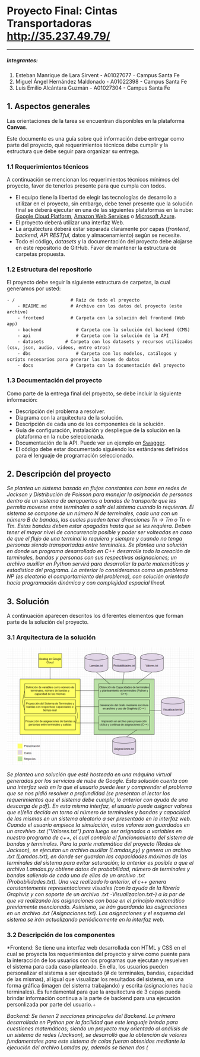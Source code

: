 # Proyecto Final: Cintas Transportadoras http://35.237.49.79/

---

##### Integrantes:
1. Esteban Manrique de Lara Sirvent - A01027077 - Campus Santa Fe
2. Miguel Ángel Hernández Maldonado - A01022398 - Campus Santa Fe
3. Luis Emilio Alcántara Guzmán - A01027304 - Campus Santa Fe
## 1. Aspectos generales

Las orientaciones de la tarea se encuentran disponibles en la plataforma **Canvas**.

Este documento es una guía sobre qué información debe entregar como parte del proyecto, qué requerimientos técnicos debe cumplir y la estructura que debe seguir para organizar su entrega.

### 1.1 Requerimientos técnicos

A continuación se mencionan los requerimientos técnicos mínimos del proyecto, favor de tenerlos presente para que cumpla con todos.

* El equipo tiene la libertad de elegir las tecnologías de desarrollo a utilizar en el proyecto, sin embargo, debe tener presente que la solución final se deberá ejecutar en una de las siguientes plataformas en la nube: [Google Cloud Platform](https://cloud.google.com/?hl=es), [Amazon Web Services](https://aws.amazon.com/) o [Microsoft Azure](https://azure.microsoft.com/es-mx/).
* El proyecto deberá utilizar una interfaz Web.
* La arquitectura deberá estar separada claramente por capas (*frontend*, *backend*, *API RESTful*, datos y almacenamiento) según se necesite.
* Todo el código, *datasets* y la documentación del proyecto debe alojarse en este repositorio de GitHub. Favor de mantener la estructura de carpetas propuesta.

### 1.2 Estructura del repositorio

El proyecto debe seguir la siguiente estructura de carpetas, la cual generamos por usted:
```
- / 			        # Raíz de todo el proyecto
    - README.md			# Archivo con los datos del proyecto (este archivo)
    - frontend			# Carpeta con la solución del frontend (Web app)
    - backend			  # Carpeta con la solución del backend (CMS)
    - api			      # Carpeta con la solución de la API
    - datasets		  # Carpeta con los datasets y recursos utilizados (csv, json, audio, videos, entre otros)
    - dbs			      # Carpeta con los modelos, catálogos y scripts necesarios para generar las bases de datos
    - docs			    # Carpeta con la documentación del proyecto
```

### 1.3 Documentación  del proyecto

Como parte de la entrega final del proyecto, se debe incluir la siguiente información:

* Descripción del problema a resolver.
* Diagrama con la arquitectura de la solución.
* Descripción de cada uno de los componentes de la solución.
* Guía de configuración, instalación y despliegue de la solución en la plataforma en la nube seleccionada.
* Documentación de la API. Puede ver un ejemplo en [Swagger](https://swagger.io/). 
* El código debe estar documentado siguiendo los estándares definidos para el lenguaje de programación seleccionado.

## 2. Descripción del proyecto

*Se plantea un sistema basado en flujos constantes con base en redes de Jackson y Distribución de Poisson para manejar la asignación de personas dentro de un sistema de aeropuertos a bandas de transporte que les permita moverse entre terminales o salir del sistema cuando lo requieran. El sistema se compone de un número N de terminales, cada una con un número B de bandas, las cuales pueden tener direcciones Tn -> Tm o Tn <- Tm. Estas bandas deben estar apagadas hasta que se les requiera. Deben tener el mayor nivel de concurrencia posible y poder ser volteadas en caso de que el flujo de una terminal lo requiera y siempre y cuando no tenga personas siendo transportadas entre terminales. Se plantea una solución en donde un programa desarrollado en C++ desarrolle todo la creación de terminales, bandas y personas con sus respectivas asignaciones; un archivo auxiliar en Python servirá para desarrollar la parte matemáticas y estadística del programa. Lo anterior lo consideramos como un problema NP (es aleatorio el comportamiento del problema), con solución orientada hacia programación dinámica y con complejidad espacial lineal.*

## 3. Solución

A continuación aparecen descritos los diferentes elementos que forman parte de la solución del proyecto.

### 3.1 Arquitectura de la solución

<img src= "https://github.com/tec-csf/tc2017-pf-primavera-2020-equipo-3-1/blob/master/Datasets/Architectura.png">

*Se plantea una solución que esté hosteada en una máquina virtual generadas por los servicios de nube de Google. Esta solución cuenta con una interfaz web en la que el usuario puede leer y comprender el problema que se nos pidió resolver a profundidad (se presentan al lector los requerimientos que el sistema debe cumplir, lo anterior con ayuda de una descarga de pdf). En esta misma interfaz, el usuario puede asignar valores que el/ella decida en torno al número de terminales y bandas y capacidad de las mismas en un sistema aleatorio a ser presentado en la interfaz web. Cuando el usuario empiece la simulación, estos valores son guardados en un arcvhivo .txt ("Valores.txt") para luego ser asignados a variables en nuestro programa de c++, el cual controla el funcionamiento del sistema de bandas y terminales. Para la parte matemática del proyecto (Redes de Jackson), se ejecutan un archivo auxiliar (Lamdas,py) y genera un archivo .txt (Lamdas.txt), en donde ser guardan las capacidades máximas de las terminales del sistema para evitar saturación; lo anterior es posible a que el archivo Lamdas.py obtiene datos de probabilidad, número de terminales y bandas saliendo de cada una de ellas de un archivo .txt (Probabilidades.txt). Una vez realizado lo anterior, el c++ genera constantemente representaciones visuales (con la ayuda de la librería Graphviz y con soporte de un archivo .txt -Visualizacion.txt-) a la par de que va realizando las asignaciones con base en el principio matemático previamente mencionado. Asimismo, se irán guardando las asignaciones en un archivo .txt (Asignaciones.txt). Las asignaciones y el esquema del sistema se irán actualizando periódicamente en la interfaz web.*

### 3.2 Descripción de los componentes

*Frontend: Se tiene una interfaz web desarrollada con HTML y CSS en el cual se proyecta los requerimientos del proyecto y sirve como puente para la interacción de los usuarios con los programas que ejecutan y resuelven el sistema para cada caso planteado. En ella, los usuarios pueden personalizar el sistema a ser ejecutado (# de terminales, bandas, capacidad de las mismas), al igual que visualizar los resultados del sistema, en una forma gráfica (imagen del sistema trabajando) y escrita (asignaciones hacia terminales). Es fundamental para que la arquitectura de 3 capas pueda brindar información continua a la parte de backend para una ejecución personlizada por parte del usuario.+

*Backend: Se tienen 2 secciones principales del Backend. La primera desarrollada en Python por la facilidad que este lenguaje brinda para cuestiones matemáticas; siendo un proyecto muy orientado al análisis de un sistema de redes (Jackson), se desarrolló que la obtención de valores fundamentales para este sistema de colas fueran obtenidos mediante la ejecución del archivo Lamdas.py, además se tienen dos (<script>) de Javascript que ayudan a recargar la imagen del mapa de bandas y la información de las personas que entran y salen de las terminales dentro de la página web. Por otro lado, el funcionamiento de las terminales se planteó en c++, por ser un programa en el que del manejo de estructuras y apuntadores facilita planteamientos que se acercan más al planteamiento de objetos; con este script, se diseñó la manera en que las asignaciones fueran realizadas de la manera más optima pero siempre siguiendo los principios de Redes de Jackson. El backend es la piedra angular del proyecto; fundamental para la arquitectura.*

*Datos: Diferentes archivos .txt permiten la comunicación entre el Frontend y los diferntes componentes del Backend (entre ellos mismos también). El intercambio de información y datos entre la interfaz web y el programa c++ y a su vez, el cambio y proporcionamiento entre el script de resolución matemática (Python) y el de resolución y visualización del proyecto (c++), son permitidos por esta capa. Sin ella, no se podrían entrelazar los primeros 2 componentes mencionados en este apartado. Adicionalmente, el usuario no sería capaz de actualizar el sistema a ser simulado por el proyecto las veces que el/ella quisiera.*

*Hosting: Se contempló como un componente obligatorio del proyecto entregable. Permite el acceso al mismo de manera remota, lo que facilita y abarca el rango de uso y distribución de todo el sistema previamente descrito.*


### 3.3 Frontend

*El frontend presenta una descripción del problema a ser abordado por la solución desarrollada en su conjunto; plantea los elementos a ser resueltos por el backend de este proyecto y también sirve como puente entre usuario y el backend. Permite a los usuarios especificar las características del sistema de terminales y bandas. Asimismo, proyecta la simulación y las asignaciones del sistema en forma de un esquema generado por Graphviz y la impresión de un archivo .txt con los movimientos de las personas entre las Terminales y las Salidas del sistema.*

#### 3.3.1 Lenguaje de programación
*HTML*

*CSS*
#### 3.3.2 Framework
*Se construyó todo el sitio de manera independiente a algún framework previamente creado por terceros.*
#### 3.3.3 Librerías de funciones o dependencias
*No se utilizó ningún tipo de Librería de funciones o dependencias para la elaboración del Frontend de este proyecto. Se utilizó una fuente especial descargada de Google Fonts (https://fonts.googleapis.com/css2?family=Bebas+Neue&family=Fira+Sans+Condensed:wght@200&display=swap)*

### 3.4 Backend

*Se decidió realizar una implementación programa en 2 lenguajes en Backend: C++ y Python. Por un lado, se sabía que el manejo rápido, preciso y accesible de matrices sería importante, por lo que se adoptó implementar la librería numoy para lograr lo anterior. Por otro lado, el funcionamiento de terminales se asemejaba más a un programa de modelado y funcionamiento de objetos, por lo que se adoptó un lenguaje como C++ que se encargará del manejo de bandas y asignaciones de personas sobre ellas. El uso de librerías como chornos y Graphviz permitió reducir la carga de trabajo en frontend y en el mismo Backend. El uso de archivos para lectura y escritura fue clave para el funcionamiento de esta sección de la arquitectura.*

#### 3.4.1 Lenguaje de programación
*Python (Parte Matemática)*

*C++ (Funcionamiento de Terminales y asignación de bandas)*
#### 3.4.2 Framework
*No se requirió de la implementación de algún framework para el desarrollo del backend de este proyecto.* 
#### 3.4.3 Librerías de funciones o dependencias
*OpenMP -> C++; Utilizada para implementar paralelismo y computo basado en hilos independientes. Uso de omp critical, num_threads y omp master. https://www.openmp.org/wp-content/uploads/cspec20.pdf*

*Numpy -> Python; Utilizada para el manejo de matrices y resolución de sistema de ecuaciones de matriz cuadrada para obtención de capacidades máximas de terminales con base en número de bandas y probabilidades de asignación de personas moviéndose entre las terminales. Uso de numpy.array. https://claudiovz.github.io/scipy-lecture-notes-ES/intro/numpy/array_object.html*

*Graphviz y dot -> Implementado desde C++; Utilizada para la generación de la representación visual del sistema de bandas, terminales y capacidades de las mismas. Uso del comando de sistema "dot -Tps". https://www.graphviz.org/pdf/dotguide.pdf*

*Chrono -> C++; Usada para controlar el flujo de personas, impresiones y asignaciones en el sistema, así como para el manejo, volteo y apagado/prendido de las bandas del sistema de terminales. https://en.cppreference.com/w/cpp/chrono*

## 3.5 Pasos a seguir para utilizar el proyecto

*Para el la descarga del código a su computadora, realizar los siguientes pasos:*
*1. Clonar el repositorio con link https://github.com/tec-csf/tc2017-pf-primavera-2020-equipo-3-1/*

*2. Garantizar que su máquina tenga instalada las librerías de Graphviz (sudo apt-get install graphviz) y numpy (pip install numpy).*

*3. Compilar código "proyecto.cpp" con ayuda de g++.*

*4. Ejecutar código si en su computadora (realmente en ese proyecto no es muy relevante el correrlo de manera local).*

*Para utilizar la solución con interfaz web, realizar los siguientes pasos:*
*1. Acceder a la siguiente dirección IP: http://35.237.49.79/*

*2. Si desea conocer más acerca del proyecto, dar click en hipervínculo local "Cintas Transportadoras".*

*3. Colocar en los campos Número de Terminales, Número de bandas Máximas y Capacidad de bandas los valores que desee para la simulación a ser ejecutada.*

*4. Dar click en el botón "Ejecutar".*

*5. Visualziar como la solucion va proporcionando las diferentes asignaciones de bandas y los diferentes layouts de terminlaes de bandas del sistema.*

*6.Cuando se decida terminaer la simulación, dar click en botón "Terminar"; lo anterior para que el proceso en la máquina virtual no se quede corriendo indefinidamente.*
## 4. Referencias

*https://www.openmp.org/wp-content/uploads/cspec20.pdf*

*https://www.graphviz.org/pdf/dotguide.pdf*

*http://courses.washington.edu/inde411/QueueingTheoryPart5.pdf*

*http://www.cse.cuhk.edu.hk/~cslui/CSC5420/queueing_network_beamer.pdf*

*https://link.springer.com/chapter/10.1007%2F978-1-4757-5301-1_2*

*https://en.wikipedia.org/wiki/Jackson_network*


